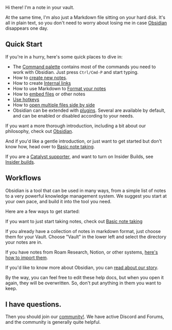Hi there! I'm a note in your vault.

At the same time, I'm also just a Markdown file sitting on your hard disk. It's all in plain text, so you don't need to worry about losing me in case [Obsidian](Obsidian.md) disappears one day.

## Quick Start

If you're in a hurry, here's some quick places to dive in:

- The [Command palette](Command%20palette.md) contains most of the commands you need to work with Obsidian. Just press `Ctrl/Cmd-P` and start typing.
- How to [create new notes](Create%20notes.md).
- How to create [Internal links](Internal%20links.md)
- How to use Markdown to [Format your notes](Format%20your%20notes.md)
- How to [embed files](Embedding%20files.md) or other notes
- [Use hotkeys](Use%20hotkeys.md)
- How to [open multiple files side by side](Working%20with%20multiple%20notes.md)
- Obsidian can be extended with [plugins](Core%20plugins.md). Several are available by default, and can be enabled or disabled according to your needs.


If you want a more thorough introduction, including a bit about our philosophy, check out [Obsidian](Obsidian.md).

And if you'd like a gentle introduction, or just want to get started but don't know how, head over to [Basic note taking](Basic%20note%20taking.md).

If you are a [Catalyst supporter](https://obsidian.md/pricing), and want to turn on Insider Builds, see [Insider builds](Insider%20builds.md).

## Workflows

Obsidian is a tool that can be used in many ways, from a simple list of notes to a very powerful knowledge management system. We suggest you start at your own pace, and build it into the tool you need.

Here are a few ways to get started:

If you want to just start taking notes, check out [Basic note taking](Basic%20note%20taking.md)

If you already have a collection of notes in markdown format, just choose them for your Vault. Choose "Vault" in the lower left and select the directory your notes are in.

If you have notes from Roam Research, Notion, or other systems, [here's how to import them](Import%20data.md).

If you'd like to know more about Obsidian, you can [read about our story](Obsidian.md).

By the way, you can feel free to edit these help docs, but when you open it again, they will be overwritten. So, don't put anything in them you want to keep.

## I have questions.

Then you should join our [community!](https://obsidian.md/community). We have active Discord and Forums, and the community is generally quite helpful.
